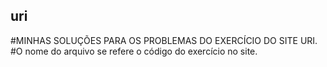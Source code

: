 ## uri
#MINHAS SOLUÇÕES PARA OS PROBLEMAS DO EXERCÍCIO DO SITE URI.
#O nome do arquivo se refere o código do exercício no site.
